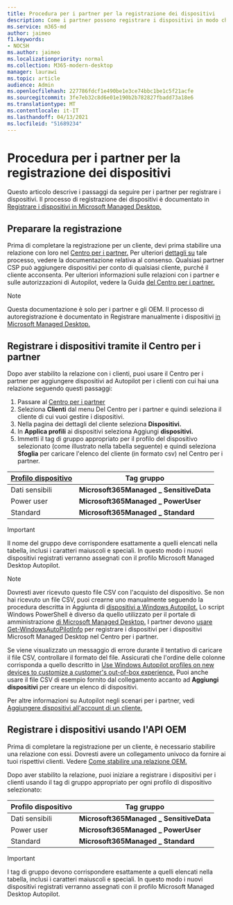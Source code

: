 ```yaml
---
title: Procedura per i partner per la registrazione dei dispositivi
description: Come i partner possono registrare i dispositivi in modo che possano essere gestiti da Microsoft Managed Desktop
ms.service: m365-md
author: jaimeo
f1.keywords:
- NOCSH
ms.author: jaimeo
ms.localizationpriority: normal
ms.collection: M365-modern-desktop
manager: laurawi
ms.topic: article
audience: Admin
ms.openlocfilehash: 227786fdcf1e490be1e3ce74bbc1be1c5f21acfe
ms.sourcegitcommit: 3fe7eb32c8d6e01e190b2b782827fbadd73a18e6
ms.translationtype: MT
ms.contentlocale: it-IT
ms.lasthandoff: 04/13/2021
ms.locfileid: "51689234"
---
```

# <a name="steps-for-partners-to-register-devices"></a>Procedura per i partner per la registrazione dei dispositivi


Questo articolo descrive i passaggi da seguire per i partner per registrare i dispositivi. Il processo di registrazione dei dispositivi è documentato in [Registrare i dispositivi in Microsoft Managed Desktop.](register-devices-self.md)



## <a name="prepare-for-registration"></a>Preparare la registrazione 
Prima di completare la registrazione per un cliente, devi prima stabilire una relazione con loro nel [Centro per i partner.](https://partner.microsoft.com/dashboard) Per ulteriori [dettagli su](/windows/deployment/windows-autopilot/registration-auth#csp-authorization) tale processo, vedere la documentazione relativa al consenso. Qualsiasi partner CSP può aggiungere dispositivi per conto di qualsiasi cliente, purché il cliente acconsenta. Per ulteriori informazioni sulle relazioni con i partner e sulle autorizzazioni di Autopilot, vedere la Guida [del Centro per i partner.](/partner-center/customers_revoke_admin_privileges#windows-autopilot)


> [!NOTE]
> Questa documentazione è solo per i partner e gli OEM. Il processo di autoregistrazione è documentato in Registrare manualmente i dispositivi [in Microsoft Managed Desktop.](register-devices-self.md)


## <a name="register-devices-by-using-partner-center"></a>Registrare i dispositivi tramite il Centro per i partner

Dopo aver stabilito la relazione con i clienti, puoi usare il Centro per i partner per aggiungere dispositivi ad Autopilot per i clienti con cui hai una relazione seguendo questi passaggi:

1. Passare al [Centro per i partner](https://partner.microsoft.com/dashboard)
2. Seleziona **Clienti** dal menu Del Centro per i partner e quindi seleziona il cliente di cui vuoi gestire i dispositivi.
3. Nella pagina dei dettagli del cliente seleziona **Dispositivi.**
4. In **Applica profili** ai dispositivi seleziona Aggiungi **dispositivi.**
5. Immetti il tag di gruppo appropriato per il profilo del dispositivo selezionato (come illustrato nella tabella seguente) e quindi seleziona **Sfoglia** per caricare l'elenco del cliente (in formato csv) nel Centro per i partner.

|[Profilo dispositivo](../service-description/profiles.md)  |Tag gruppo  |
|---------|---------|
|Dati sensibili     |**Microsoft365Managed \_ SensitiveData**    |
|Power user     | **Microsoft365Managed \_ PowerUser**          |
|Standard     | **Microsoft365Managed \_ Standard**        |

> [!IMPORTANT]
> Il nome del gruppo deve corrispondere esattamente a quelli elencati nella tabella, inclusi i caratteri maiuscoli e speciali. In questo modo i nuovi dispositivi registrati verranno assegnati con il profilo Microsoft Managed Desktop Autopilot.

>[!NOTE]
> Dovresti aver ricevuto questo file CSV con l'acquisto del dispositivo. Se non hai ricevuto un file CSV, puoi crearne uno manualmente seguendo la procedura descritta in Aggiunta di [dispositivi a Windows Autopilot.](/windows/deployment/windows-autopilot/add-devices#collecting-the-hardware-id-from-existing-devices-using-powershell) Lo script Windows PowerShell è diverso da quello utilizzato per il portale di amministrazione [di Microsoft Managed Desktop.](./register-devices-self.md#obtain-the-hardware-hash) I partner devono [usare Get-WindowsAutoPilotInfo](https://www.powershellgallery.com/packages/Get-WindowsAutoPilotInfo) per registrare i dispositivi per i dispositivi Microsoft Managed Desktop nel Centro per i partner.

Se viene visualizzato un messaggio di errore durante il tentativo di caricare il file CSV, controllare il formato del file. Assicurati che l'ordine delle colonne corrisponda a quello descritto in [Use Windows Autopilot profiles on new devices to customize a customer's out-of-box experience.](/partner-center/autopilot#add-devices-to-a-customers-account) Puoi anche usare il file CSV di esempio fornito dal collegamento accanto ad **Aggiungi dispositivi** per creare un elenco di dispositivi. 

Per altre informazioni su Autopilot negli scenari per i partner, vedi [Aggiungere dispositivi all'account di un cliente.](/partner-center/autopilot#add-devices-to-a-customers-account)


## <a name="register-devices-by-using-the-oem-api"></a>Registrare i dispositivi usando l'API OEM

Prima di completare la registrazione per un cliente, è necessario stabilire una relazione con essi. Dovresti avere un collegamento univoco da fornire ai tuoi rispettivi clienti. Vedere [Come stabilire una relazione OEM.](/windows/deployment/windows-autopilot/registration-auth#oem-authorization)

Dopo aver stabilito la relazione, puoi iniziare a registrare i dispositivi per i clienti usando il tag di gruppo appropriato per ogni profilo di dispositivo selezionato:


|Profilo dispositivo  |Tag gruppo  |
|---------|---------|
|Dati sensibili     | **Microsoft365Managed \_ SensitiveData**     |
|Power user     | **Microsoft365Managed \_ PowerUser**          |
|Standard     | **Microsoft365Managed \_ Standard**      |

> [!IMPORTANT]
> I tag di gruppo devono corrispondere esattamente a quelli elencati nella tabella, inclusi i caratteri maiuscoli e speciali. In questo modo i nuovi dispositivi registrati verranno assegnati con il profilo Microsoft Managed Desktop Autopilot.